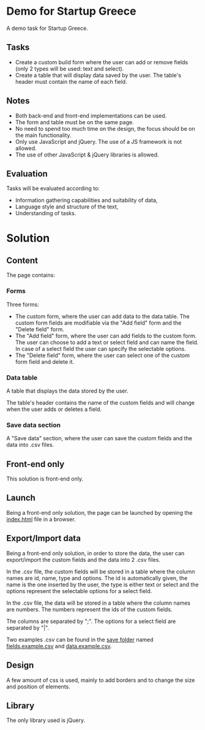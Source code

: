 # Demo for Startup Greece
A demo task for Startup Greece.

## Tasks
- Create a custom build form where the user can add or remove fields (only 2 types will be used: text and select).
- Create a table that will display data saved by the user. The table's header must contain the name of each field.

## Notes
- Both back-end and front-end implementations can be used.
- The form and table must be on the same page.
- No need to spend too much time on the design, the focus should be on the main functionality.
- Only use JavaScript and jQuery. The use of a JS framework is not allowed.
- The use of other JavaScript & jQuery libraries is allowed.

## Evaluation
Tasks will be evaluated according to:
- Information gathering capabilities and suitability of data,
- Language style and structure of the text,
- Understanding of tasks.

# Solution
## Content
The page contains:
### Forms
Three forms:
- The custom form, where the user can add data to the data table. The custom form fields are modifiable via the "Add field" form and the "Delete field" form.
- The "Add field" form, where the user can add fields to the custom form. The user can choose to add a text or select field and can name the field. In case of a select field the user can specify the selectable options.
- The "Delete field" form, where the user can select one of the custom form field and delete it.

### Data table
A table that displays the data stored by the user.

The table's header contains the name of the custom fields and will change when the user adds or deletes a field.

### Save data section
A "Save data" section, where the user can save the custom fields and the data into .csv files.

## Front-end only
This solution is front-end only.

## Launch
Being a front-end only solution, the page can be launched by opening the [index.html](index.html) file in a browser.

## Export/Import data
Being a front-end only solution, in order to store the data, the user can export/import the custom fields and the data into 2 .csv files.

In the .csv file, the custom fields will be stored in a table where the column names are id, name, type and options. The id is automatically given, the name is the one inserted by the user, the type is either text or select and the options represent the selectable options for a select field.

In the .csv file, the data will be stored in a table where the column names are numbers. The numbers represent the ids of the custom fields.

The columns are separated by ";".
The options for a select field are separated by "|".

Two examples .csv can be found in the [save folder](save) named [fields.example.csv](fields.example.csv) and [data.example.csv](data.example.csv).

## Design
A few amount of css is used, mainly to add borders and to change the size and position of elements.

## Library
The only library used is jQuery.
